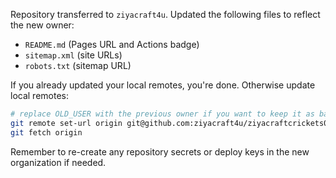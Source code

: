 Repository transferred to `ziyacraft4u`.
Updated the following files to reflect the new owner:

- `README.md` (Pages URL and Actions badge)
- `sitemap.xml` (site URLs)
- `robots.txt` (sitemap URL)

If you already updated your local remotes, you're done. Otherwise update local remotes:

```bash
# replace OLD_USER with the previous owner if you want to keep it as backup
git remote set-url origin git@github.com:ziyacraft4u/ziyacraftcrickets01.git
git fetch origin
```

Remember to re-create any repository secrets or deploy keys in the new organization if needed.

